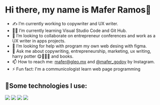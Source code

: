 # Hi there, my name is Mafer Ramos👋

- ✍️ I’m currently working to copywriter and UX writer.
- 👩‍💻 I’m currently learning Visual Studio Code and Git Hub.
- 🤩 I’m looking to collaborate on entrepreneur conferences and work as a UX writer in apps projects.
- 🤔 I’m looking for help with program my own web desing with figma.
- 💬 Ask me about copywriting, entrepreneurship, marketing, ux writing, harry potter 😋🦉🧙‍♀️ and books.
- 📫 How to reach me: mafer@gleo.mx and [@mafer_godoy](https://www.instagram.com/mafer_godoy/) by Instagram.
- ⚡ Fun fact: I'm a communicologist learn web page programming

## 🧠Some technologies I use:
<img src="https://img.shields.io/badge/HTML5-E34F26?style=for-the-badge&logo=html5&logoColor=white" />
<img src="https://img.shields.io/badge/CSS3-1572B6?style=for-the-badge&logo=css3&logoColor=white" />
<img src="https://img.shields.io/badge/JavaScript-323330?style=for-the-badge&logo=javascript&logoColor=F7DF1E" />
<img src="https://img.shields.io/badge/GitHub-100000?style=for-the-badge&logo=github&logoColor=white" />

